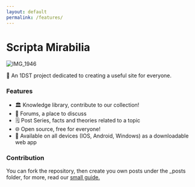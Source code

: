 ```yaml
---
layout: default
permalink: /features/
---
```


# Scripta Mirabilia

![IMG_1946](https://github.com/Scripta-Mirabilia/main/assets/112738649/a582e7bc-1a54-453d-b958-55f6b6c536e0)

📖 An 1DST project dedicated to creating a useful site for everyone.

### Features
- 🏛️ Knowledge library, contribute to our collection!
- 👥 Forums, a place to discuss
- 🗒️ Post Series, facts and theories related to a topic
- 🌐 Open source, free for everyone!
- 📲 Available on all devices (IOS, Android, Windows) as a downloadable web app

### Contribution

You can fork the repository, then create you own posts under the _posts folder, for more, read our [small guide.](https://scripta-mirabilia.github.io/2024-05-03/tutorial-post)
